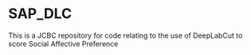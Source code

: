 # SAP_DLC
This is a JCBC repository for code relating to the use of DeepLabCut to score Social Affective Preference

